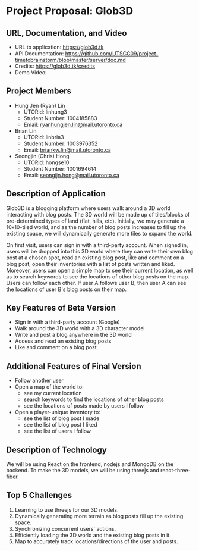# Project Proposal: Glob3D

## URL, Documentation, and Video
- URL to application: https://glob3d.tk
- API Documentation: https://github.com/UTSCC09/project-timetobrainstorm/blob/master/server/doc.md
- Credits: https://glob3d.tk/credits
- Demo Video: 

## Project Members

- Hung Jen (Ryan) Lin
    - UTORid: linhung3
    - Student Number: 1004185883
    - Email: ryanhungjen.lin@mail.utoronto.ca
- Brian Lin
    - UTORid: linbria3
    - Student Number: 1003976352
    - Email: briankw.lin@mail.utoronto.ca
- Seongjin (Chris) Hong
    - UTORid: hongse10
    - Student Number: 1001694614
    - Email: seongijn.hong@mail.utoronto.ca

## Description of Application

Glob3D is a blogging platform where users walk around a 3D world interacting with blog posts. The 3D world will be made up of tiles/blocks of pre-determined types of land (flat, hills, etc). Initially, we may generate a 10x10-tiled world, and as the number of blog posts increases to fill up the existing space, we will dynamically generate more tiles to expand the world.

On first visit, users can sign in with a third-party account. When signed in, users will be dropped into this 3D world where they can write their own blog post at a chosen spot, read an existing blog post, like and comment on a blog post, open their inventories with a list of posts written and liked. Moreover, users can open a simple map to see their current location, as well as to search keywords to see the locations of other blog posts on the map. Users can follow each other. If user A follows user B, then user A can see the locations of user B's blog posts on their map.

## Key Features of Beta Version

- Sign in with a third-party account (Google)
- Walk around the 3D world with a 3D character model
- Write and post a blog anywhere in the 3D world
- Access and read an existing blog posts
- Like and comment on a blog post

## Additional Features of Final Version

- Follow another user
- Open a map of the world to:
    - see my current location
    - search keywords to find the locations of other blog posts
    - see the locations of posts made by users I follow
- Open a player-unique inventory to:
    - see the list of blog post I made
    - see the list of blog post I liked
    - see the list of users I follow

## Description of Technology

We will be using React on the frontend, nodejs and MongoDB on the backend. To make the 3D models, we will be using threejs and react-three-fiber. 

## Top 5 Challenges

1. Learning to use threejs for our 3D models.
2. Dynamically generating more terrain as blog posts fill up the existing space.
3. Synchronizing concurrent users' actions.
4. Efficiently loading the 3D world and the existing blog posts in it.
5. Map to accurately track locations/directions of the user and posts.
